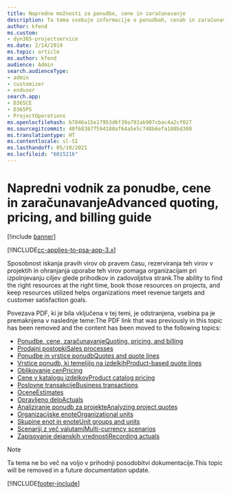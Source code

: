 ```yaml
---
title: Napredne možnosti za ponudbe, cene in zaračunavanje
description: Ta tema vsebuje informacije o ponudbah, cenah in zaračunavanju v aplikaciji Project Service Automation.
author: kfend
ms.custom:
- dyn365-projectservice
ms.date: 2/14/2019
ms.topic: article
ms.author: kfend
audience: Admin
search.audienceType:
- admin
- customizer
- enduser
search.app:
- D365CE
- D365PS
- ProjectOperations
ms.openlocfilehash: b7046a15e17953d6f39a792ab907cbac4a2cf027
ms.sourcegitcommit: 40f68387f594180af64a5e5c748b6efa188bd300
ms.translationtype: HT
ms.contentlocale: sl-SI
ms.lasthandoff: 05/10/2021
ms.locfileid: "6015216"
---
```

# <a name="advanced-quoting-pricing-and-billing-guide"></a><span data-ttu-id="0d1c8-103">Napredni vodnik za ponudbe, cene in zaračunavanje</span><span class="sxs-lookup"><span data-stu-id="0d1c8-103">Advanced quoting, pricing, and billing guide</span></span>

[!include [banner](../../includes/psa-now-project-operations.md)]

[!INCLUDE[cc-applies-to-psa-app-3.x](../../includes/cc-applies-to-psa-app-3x.md)]

<span data-ttu-id="0d1c8-104">Sposobnost iskanja pravih virov ob pravem času, rezerviranja teh virov v projektih in ohranjanja uporabe teh virov pomaga organizacijam pri izpolnjevanju ciljev glede prihodkov in zadovoljstva strank.</span><span class="sxs-lookup"><span data-stu-id="0d1c8-104">The ability to find the right resources at the right time, book those resources on projects, and keep resources utilized helps organizations meet revenue targets and customer satisfaction goals.</span></span> 

<span data-ttu-id="0d1c8-105">Povezava PDF, ki je bila vključena v tej temi, je odstranjena, vsebina pa je premaknjena v naslednje teme:</span><span class="sxs-lookup"><span data-stu-id="0d1c8-105">The PDF link that was previously in this topic has been removed and the content has been moved to the following topics:</span></span>

- [<span data-ttu-id="0d1c8-106">Ponudbe, cene, zaračunavanje</span><span class="sxs-lookup"><span data-stu-id="0d1c8-106">Quoting, pricing, and billing</span></span>](../quote-bill-price.md)
- [<span data-ttu-id="0d1c8-107">Prodajni postopki</span><span class="sxs-lookup"><span data-stu-id="0d1c8-107">Sales processes</span></span>](../basic-sales-process.md)
- [<span data-ttu-id="0d1c8-108">Ponudbe in vrstice ponudb</span><span class="sxs-lookup"><span data-stu-id="0d1c8-108">Quotes and quote lines</span></span>](../basic-quote-lines.md)
- [<span data-ttu-id="0d1c8-109">Vrstice ponudb, ki temeljijo na izdelkih</span><span class="sxs-lookup"><span data-stu-id="0d1c8-109">Product-based quote lines</span></span>](../product-based-quote-lines.md)
- [<span data-ttu-id="0d1c8-110">Oblikovanje cen</span><span class="sxs-lookup"><span data-stu-id="0d1c8-110">Pricing</span></span>](../basic-pricing.md)
- [<span data-ttu-id="0d1c8-111">Cene v katalogu izdelkov</span><span class="sxs-lookup"><span data-stu-id="0d1c8-111">Product catalog pricing</span></span>](../product-catalog-pricing.md)
- [<span data-ttu-id="0d1c8-112">Poslovne transakcije</span><span class="sxs-lookup"><span data-stu-id="0d1c8-112">Business transactions</span></span>](../basic-business-transactions.md)
- [<span data-ttu-id="0d1c8-113">Ocene</span><span class="sxs-lookup"><span data-stu-id="0d1c8-113">Estimates</span></span>](../estimates.md)
- [<span data-ttu-id="0d1c8-114">Opravljeno delo</span><span class="sxs-lookup"><span data-stu-id="0d1c8-114">Actuals</span></span>](../actuals.md)
- [<span data-ttu-id="0d1c8-115">Analiziranje ponudb za projekte</span><span class="sxs-lookup"><span data-stu-id="0d1c8-115">Analyzing project quotes</span></span>](../basic-analyzing-quotes.md)
- [<span data-ttu-id="0d1c8-116">Organizacijske enote</span><span class="sxs-lookup"><span data-stu-id="0d1c8-116">Organizational units</span></span>](../advanced-organizational.md)
- [<span data-ttu-id="0d1c8-117">Skupine enot in enote</span><span class="sxs-lookup"><span data-stu-id="0d1c8-117">Unit groups and units</span></span>](../advanced-units.md)
- [<span data-ttu-id="0d1c8-118">Scenariji z več valutami</span><span class="sxs-lookup"><span data-stu-id="0d1c8-118">Multi-currency scenarios</span></span>](../advanced-currency.md)
- [<span data-ttu-id="0d1c8-119">Zapisovanje dejanskih vrednosti</span><span class="sxs-lookup"><span data-stu-id="0d1c8-119">Recording actuals</span></span>](../advanced-actuals.md)

> [!NOTE]
> <span data-ttu-id="0d1c8-120">Ta tema ne bo več na voljo v prihodnji posodobitvi dokumentacije.</span><span class="sxs-lookup"><span data-stu-id="0d1c8-120">This topic will be removed in a future documentation update.</span></span> 


[!INCLUDE[footer-include](../../includes/footer-banner.md)]